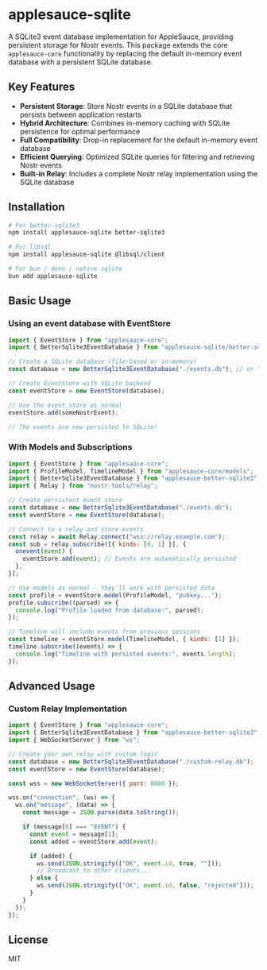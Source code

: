 # applesauce-sqlite

A SQLite3 event database implementation for AppleSauce, providing persistent storage for Nostr events. This package extends the core `applesauce-core` functionality by replacing the default in-memory event database with a persistent SQLite database.

## Key Features

- **Persistent Storage**: Store Nostr events in a SQLite database that persists between application restarts
- **Hybrid Architecture**: Combines in-memory caching with SQLite persistence for optimal performance
- **Full Compatibility**: Drop-in replacement for the default in-memory event database
- **Efficient Querying**: Optimized SQLite queries for filtering and retrieving Nostr events
- **Built-in Relay**: Includes a complete Nostr relay implementation using the SQLite database

## Installation

```bash
# For better-sqlite3
npm install applesauce-sqlite better-sqlite3

# For libsql
npm install applesauce-sqlite @libsql/client

# For bun / deno / native sqlite
bun add applesauce-sqlite
```

## Basic Usage

### Using an event database with EventStore

```js
import { EventStore } from "applesauce-core";
import { BetterSqlite3EventDatabase } from "applesauce-sqlite/better-sqlite3";

// Create a SQLite database (file-based or in-memory)
const database = new BetterSqlite3EventDatabase("./events.db"); // or ":memory:" for in-memory

// Create EventStore with SQLite backend
const eventStore = new EventStore(database);

// Use the event store as normal
eventStore.add(someNostrEvent);

// The events are now persisted to SQLite!
```

### With Models and Subscriptions

```js
import { EventStore } from "applesauce-core";
import { ProfileModel, TimelineModel } from "applesauce-core/models";
import { BetterSqlite3EventDatabase } from "applesauce-better-sqlite3";
import { Relay } from "nostr-tools/relay";

// Create persistent event store
const database = new BetterSqlite3EventDatabase("./events.db");
const eventStore = new EventStore(database);

// Connect to a relay and store events
const relay = await Relay.connect("wss://relay.example.com");
const sub = relay.subscribe([{ kinds: [0, 1] }], {
  onevent(event) {
    eventStore.add(event); // Events are automatically persisted
  },
});

// Use models as normal - they'll work with persisted data
const profile = eventStore.model(ProfileModel, "pubkey...");
profile.subscribe((parsed) => {
  console.log("Profile loaded from database:", parsed);
});

// Timeline will include events from previous sessions
const timeline = eventStore.model(TimelineModel, { kinds: [1] });
timeline.subscribe((events) => {
  console.log("Timeline with persisted events:", events.length);
});
```

## Advanced Usage

### Custom Relay Implementation

```js
import { EventStore } from "applesauce-core";
import { BetterSqlite3EventDatabase } from "applesauce-better-sqlite3";
import { WebSocketServer } from "ws";

// Create your own relay with custom logic
const database = new BetterSqlite3EventDatabase("./custom-relay.db");
const eventStore = new EventStore(database);

const wss = new WebSocketServer({ port: 8080 });

wss.on("connection", (ws) => {
  ws.on("message", (data) => {
    const message = JSON.parse(data.toString());

    if (message[0] === "EVENT") {
      const event = message[1];
      const added = eventStore.add(event);

      if (added) {
        ws.send(JSON.stringify(["OK", event.id, true, ""]));
        // Broadcast to other clients...
      } else {
        ws.send(JSON.stringify(["OK", event.id, false, "rejected"]));
      }
    }
  });
});
```

## License

MIT
